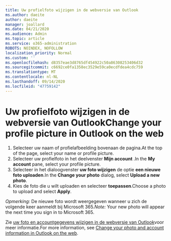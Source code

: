 ```yaml
---
title: Uw profielfoto wijzigen in de webversie van Outlook
ms.author: daeite
author: daeite
manager: joallard
ms.date: 04/21/2020
ms.audience: Admin
ms.topic: article
ms.service: o365-administration
ROBOTS: NOINDEX, NOFOLLOW
localization_priority: Normal
ms.custom: ''
ms.openlocfilehash: d8357eae3d8765df454922c50a86308253406d32
ms.sourcegitcommit: c6692ce0fa1358ec3529e59ca0ecdfdea4cdc759
ms.translationtype: MT
ms.contentlocale: nl-NL
ms.lasthandoff: 09/14/2020
ms.locfileid: "47759142"
---
```

# <a name="change-your-profile-picture-in-outlook-on-the-web"></a><span data-ttu-id="b7c4a-102">Uw profielfoto wijzigen in de webversie van Outlook</span><span class="sxs-lookup"><span data-stu-id="b7c4a-102">Change your profile picture in Outlook on the web</span></span>

1. <span data-ttu-id="b7c4a-103">Selecteer uw naam of profielafbeelding bovenaan de pagina.</span><span class="sxs-lookup"><span data-stu-id="b7c4a-103">At the top of the page, select your name or profile picture.</span></span>
1. <span data-ttu-id="b7c4a-104">Selecteer uw profielfoto in het deelvenster **Mijn account** .</span><span class="sxs-lookup"><span data-stu-id="b7c4a-104">In the **My account** pane, select your profile picture.</span></span>
1. <span data-ttu-id="b7c4a-105">Selecteer in het dialoogvenster **uw foto wijzigen** de optie **een nieuwe foto uploaden**.</span><span class="sxs-lookup"><span data-stu-id="b7c4a-105">In the **Change your photo** dialog, select **Upload a new photo**.</span></span>
1. <span data-ttu-id="b7c4a-106">Kies de foto die u wilt uploaden en selecteer **toepassen**.</span><span class="sxs-lookup"><span data-stu-id="b7c4a-106">Choose a photo to upload and select **Apply**.</span></span>

<span data-ttu-id="b7c4a-107">*Opmerking:* De nieuwe foto wordt weergegeven wanneer u zich de volgende keer aanmeldt bij Microsoft 365.</span><span class="sxs-lookup"><span data-stu-id="b7c4a-107">*Note:* Your new photo will appear the next time you sign in to Microsoft 365.</span></span>

<span data-ttu-id="b7c4a-108">Zie [uw foto en accountgegevens wijzigen in de webversie van Outlook](https://support.office.com/article/b2dbb289-851d-4bed-93c3-3e136f5659ec)voor meer informatie.</span><span class="sxs-lookup"><span data-stu-id="b7c4a-108">For more information, see [Change your photo and account information in Outlook on the web](https://support.office.com/article/b2dbb289-851d-4bed-93c3-3e136f5659ec).</span></span>